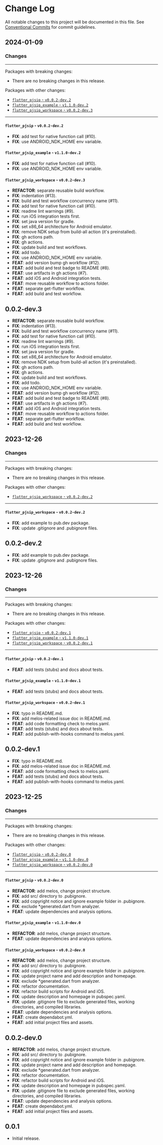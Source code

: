 # Change Log

All notable changes to this project will be documented in this file.
See [Conventional Commits](https://conventionalcommits.org) for commit guidelines.

## 2024-01-09

### Changes

---

Packages with breaking changes:

 - There are no breaking changes in this release.

Packages with other changes:

 - [`flutter_pjsip` - `v0.0.2-dev.2`](#flutter_pjsip---v002-dev2)
 - [`flutter_pjsip_example` - `v1.1.0-dev.2`](#flutter_pjsip_example---v110-dev2)
 - [`flutter_pjsip_workspace` - `v0.0.2-dev.3`](#flutter_pjsip_workspace---v002-dev3)

---

#### `flutter_pjsip` - `v0.0.2-dev.2`

 - **FIX**: add test for native function call (#10).
 - **FIX**: use ANDROID_NDK_HOME env variable.

#### `flutter_pjsip_example` - `v1.1.0-dev.2`

 - **FIX**: add test for native function call (#10).
 - **FIX**: use ANDROID_NDK_HOME env variable.

#### `flutter_pjsip_workspace` - `v0.0.2-dev.3`

 - **REFACTOR**: separate reusable build workflow.
 - **FIX**: indentation (#13).
 - **FIX**: build and test workflow concurrency name (#11).
 - **FIX**: add test for native function call (#10).
 - **FIX**: readme lint warnings (#9).
 - **FIX**: run iOS integration tests first.
 - **FIX**: set java version for gradle.
 - **FIX**: set x86_64 architecture for Android emulator.
 - **FIX**: remove NDK setup from build-all action (it's preinstalled).
 - **FIX**: gh actions path.
 - **FIX**: gh actions.
 - **FIX**: update build and test workflows.
 - **FIX**: add todo.
 - **FIX**: use ANDROID_NDK_HOME env variable.
 - **FEAT**: add version bump gh workflow (#12).
 - **FEAT**: add build and test badge to README (#8).
 - **FEAT**: use artifacts in gh actions (#7).
 - **FEAT**: add iOS and Android integration tests.
 - **FEAT**: move reusable workflow to actions folder.
 - **FEAT**: separate get-flutter workflow.
 - **FEAT**: add build and test workflow.

## 0.0.2-dev.3

 - **REFACTOR**: separate reusable build workflow.
 - **FIX**: indentation (#13).
 - **FIX**: build and test workflow concurrency name (#11).
 - **FIX**: add test for native function call (#10).
 - **FIX**: readme lint warnings (#9).
 - **FIX**: run iOS integration tests first.
 - **FIX**: set java version for gradle.
 - **FIX**: set x86_64 architecture for Android emulator.
 - **FIX**: remove NDK setup from build-all action (it's preinstalled).
 - **FIX**: gh actions path.
 - **FIX**: gh actions.
 - **FIX**: update build and test workflows.
 - **FIX**: add todo.
 - **FIX**: use ANDROID_NDK_HOME env variable.
 - **FEAT**: add version bump gh workflow (#12).
 - **FEAT**: add build and test badge to README (#8).
 - **FEAT**: use artifacts in gh actions (#7).
 - **FEAT**: add iOS and Android integration tests.
 - **FEAT**: move reusable workflow to actions folder.
 - **FEAT**: separate get-flutter workflow.
 - **FEAT**: add build and test workflow.


## 2023-12-26

### Changes

---

Packages with breaking changes:

 - There are no breaking changes in this release.

Packages with other changes:

 - [`flutter_pjsip_workspace` - `v0.0.2-dev.2`](#flutter_pjsip_workspace---v002-dev2)

---

#### `flutter_pjsip_workspace` - `v0.0.2-dev.2`

 - **FIX**: add example to pub.dev package.
 - **FIX**: update .gitignore and .pubignore files.

## 0.0.2-dev.2

 - **FIX**: add example to pub.dev package.
 - **FIX**: update .gitignore and .pubignore files.


## 2023-12-26

### Changes

---

Packages with breaking changes:

 - There are no breaking changes in this release.

Packages with other changes:

 - [`flutter_pjsip` - `v0.0.2-dev.1`](#flutter_pjsip---v002-dev1)
 - [`flutter_pjsip_example` - `v1.1.0-dev.1`](#flutter_pjsip_example---v110-dev1)
 - [`flutter_pjsip_workspace` - `v0.0.2-dev.1`](#flutter_pjsip_workspace---v002-dev1)

---

#### `flutter_pjsip` - `v0.0.2-dev.1`

 - **FEAT**: add tests (stubs) and docs about tests.

#### `flutter_pjsip_example` - `v1.1.0-dev.1`

 - **FEAT**: add tests (stubs) and docs about tests.

#### `flutter_pjsip_workspace` - `v0.0.2-dev.1`

 - **FIX**: typo in README.md.
 - **FIX**: add melos-related issue doc in README.md.
 - **FEAT**: add code formatting check to melos.yaml.
 - **FEAT**: add tests (stubs) and docs about tests.
 - **FEAT**: add publish-with-hooks command to melos.yaml.

## 0.0.2-dev.1

 - **FIX**: typo in README.md.
 - **FIX**: add melos-related issue doc in README.md.
 - **FEAT**: add code formatting check to melos.yaml.
 - **FEAT**: add tests (stubs) and docs about tests.
 - **FEAT**: add publish-with-hooks command to melos.yaml.


## 2023-12-25

### Changes

---

Packages with breaking changes:

 - There are no breaking changes in this release.

Packages with other changes:

 - [`flutter_pjsip` - `v0.0.2-dev.0`](#flutter_pjsip---v002-dev0)
 - [`flutter_pjsip_example` - `v1.1.0-dev.0`](#flutter_pjsip_example---v110-dev0)
 - [`flutter_pjsip_workspace` - `v0.0.2-dev.0`](#flutter_pjsip_workspace---v002-dev0)

---

#### `flutter_pjsip` - `v0.0.2-dev.0`

 - **REFACTOR**: add melos, change project structure.
 - **FIX**: add src/ directory to .pubignore.
 - **FIX**: add copyright notice and ignore example folder in .pubignore.
 - **FIX**: exclude *generated.dart from analyzer.
 - **FEAT**: update dependencies and analysis options.

#### `flutter_pjsip_example` - `v1.1.0-dev.0`

 - **REFACTOR**: add melos, change project structure.
 - **FEAT**: update dependencies and analysis options.

#### `flutter_pjsip_workspace` - `v0.0.2-dev.0`

 - **REFACTOR**: add melos, change project structure.
 - **FIX**: add src/ directory to .pubignore.
 - **FIX**: add copyright notice and ignore example folder in .pubignore.
 - **FIX**: update project name and add description and homepage.
 - **FIX**: exclude *generated.dart from analyzer.
 - **FIX**: refactor documentation.
 - **FIX**: refactor build scripts for Android and iOS.
 - **FIX**: update description and homepage in pubspec.yaml.
 - **FIX**: update .gitignore file to exclude generated files, working directories, and compiled libraries.
 - **FEAT**: update dependencies and analysis options.
 - **FEAT**: create dependabot.yml.
 - **FEAT**: add initial project files and assets.

## 0.0.2-dev.0

 - **REFACTOR**: add melos, change project structure.
 - **FIX**: add src/ directory to .pubignore.
 - **FIX**: add copyright notice and ignore example folder in .pubignore.
 - **FIX**: update project name and add description and homepage.
 - **FIX**: exclude *generated.dart from analyzer.
 - **FIX**: refactor documentation.
 - **FIX**: refactor build scripts for Android and iOS.
 - **FIX**: update description and homepage in pubspec.yaml.
 - **FIX**: update .gitignore file to exclude generated files, working directories, and compiled libraries.
 - **FEAT**: update dependencies and analysis options.
 - **FEAT**: create dependabot.yml.
 - **FEAT**: add initial project files and assets.

## 0.0.1

* Initial release.
